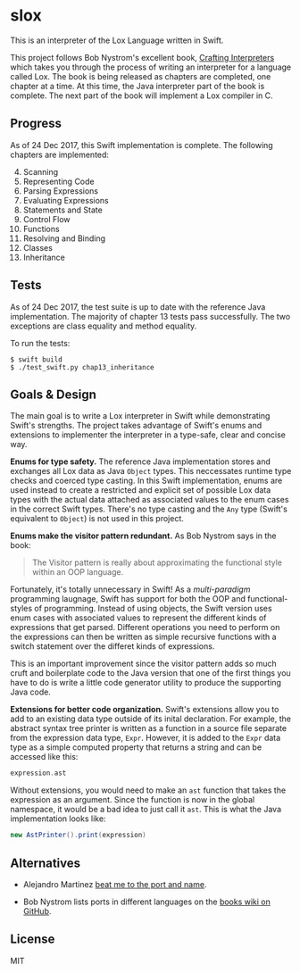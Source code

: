 # slox

This is an interpreter of the Lox Language written in Swift.

This project follows Bob Nystrom's excellent book,
[Crafting Interpreters](http://www.craftinginterpreters.com)
which takes you through the process of writing an interpreter for a language
called Lox. The book is being released as chapters are completed, one chapter
at a time. At this time, the Java interpreter part of the book is complete.
The next part of the book will implement a Lox compiler in C.

## Progress
As of 24 Dec 2017, this Swift implementation is complete. The following
chapters are implemented:

4. Scanning
5. Representing Code
6. Parsing Expressions
7. Evaluating Expressions
8. Statements and State
9. Control Flow
10. Functions
11. Resolving and Binding
12. Classes
13. Inheritance

## Tests
As of 24 Dec 2017, the test suite is up to date with the reference Java
implementation. The majority of chapter 13 tests pass successfully. The two
exceptions are class equality and method equality.

To run the tests:

```shell
$ swift build
$ ./test_swift.py chap13_inheritance
```

## Goals & Design
The main goal is to write a Lox interpreter in Swift while demonstrating
Swift's strengths. The project takes advantage of Swift's enums and
extensions to implementer the interpreter in a type-safe, clear and concise
way.

**Enums for type safety.** The reference Java implementation stores and
exchanges all Lox data as Java `Object` types. This neccessates runtime
type checks and coerced type casting. In this Swift implementation, enums
are used instead to create a restricted and explicit set of possible Lox
data types with the actual data attached as associated values to the
enum cases in the correct Swift types. There's no type casting and the
`Any` type (Swift's equivalent to `Object`) is not used in this project.

**Enums make the visitor pattern redundant.** As Bob Nystrom says in the
book:

> The Visitor pattern is really about approximating the functional style
> within an OOP language.

Fortunately, it's totally unnecessary in Swift! As a *multi-paradigm*
programming laugnage, Swift has support for both the OOP and
functional-styles of programming. Instead of using objects, the Swift
version uses enum cases with associated values to represent the
different kinds of expressions that get parsed. Different operations
you need to perform on the expressions can then be written as simple
recursive functions with a switch statement over the differet kinds
of expressions.

This is an important improvement since the visitor pattern adds so much
cruft and boilerplate code to the Java version that one of the first
things you have to do is write a little code generator utility to
produce the supporting Java code.

**Extensions for better code organization.** Swift's extensions allow
you to add to an existing data type outside of its inital declaration.
For example, the abstract syntax tree printer is written as a function
in a source file separate from the expression data type, `Expr`.
However, it is added to the `Expr` data type as a simple computed
property that returns a string and can be accessed like this:

```swift
expression.ast
```

Without extensions, you would need to make an `ast` function that
takes the expression as an argument. Since the function is now in
the global namespace, it would be a bad idea to just call it `ast`.
This is what the Java implementation looks like:

```java
new AstPrinter().print(expression)
```

## Alternatives
* Alejandro Martinez
[beat me to the port and name](https://github.com/alexito4/slox).

* Bob Nystrom lists ports in different languages on the
[books wiki on GitHub](https://github.com/munificent/craftinginterpreters/wiki/Lox-implementations).

## License
MIT
